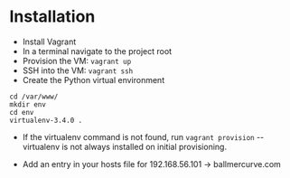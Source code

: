 # Installation
* Install Vagrant
* In a terminal navigate to the project root
* Provision the VM: `vagrant up`
* SSH into the VM: `vagrant ssh`
* Create the Python virtual environment

```
cd /var/www/
mkdir env
cd env
virtualenv-3.4.0 .
```
* If the virtualenv command is not found, run `vagrant provision` -- virtualenv is not always installed on initial provisioning.

* Add an entry in your hosts file for 192.168.56.101 -> ballmercurve.com
